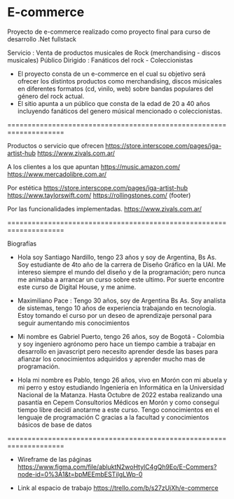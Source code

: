 # E-commerce
Proyecto de e-commerce realizado como proyecto final para curso de desarrollo .Net fullstack

Servicio : Venta de productos musicales de Rock (merchandising - discos musicales)
Público Dirigido : Fanáticos del rock - Coleccionistas
- El proyecto consta de un e-commerce en el cual su objetivo será ofrecer los distintos productos como merchandising, discos músicales en diferentes formatos (cd, vinilo, web) sobre bandas populares del género del rock actual.
- El sitio apunta a un público que consta de la edad de 20 a 40 años incluyendo fanáticos del genero músical mencionado o coleccionistas.


====================================================================

Productos o servicio que ofrecen
https://store.interscope.com/pages/iga-artist-hub
https://www.zivals.com.ar/

A los clientes a los que apuntan
https://music.amazon.com/
https://www.mercadolibre.com.ar/

Por estética
https://store.interscope.com/pages/iga-artist-hub
https://www.taylorswift.com/
https://rollingstones.com/ (footer)

Por las funcionalidades implementadas.
https://www.zivals.com.ar/


====================================================================

Biografías

- Hola soy Santiago Nardillo, tengo 23 años y soy de Argentina, Bs As. Soy estudiante de 4to año de la carrera de Diseño Gráfico en la UAI. Me intereso siempre el mundo del diseño y de la programación; pero nunca me animaba a arrancar un curso sobre este ultimo. Por suerte encontre este curso de Digital House, y me anime.

- Maximiliano Pace : Tengo 30 años, soy de Argentina Bs As. Soy analísta de sistemas, tengo 10 años de experiencia trabajando en tecnología. Estoy tomando el curso por un deseo de aprendizaje personal para seguir aumentando mis conocimientos

- Mi nombre es Gabriel Puerto, tengo 26 años, soy de Bogotá - Colombia y soy ingeniero agrónomo pero hace un tiempo cambie a trabajar en desarrollo en javascript pero necesito aprender desde las bases para afianzar los conocimientos adquiridos y aprender mucho mas de programación.

- Hola mi nombre es Pablo, tengo 26 años, vivo en Morón con mi abuela y mi perro y estoy estudiando Ingeniería en Informática en la Universidad Nacional de la Matanza. Hasta Octubre de 2022 estaba realizando una pasantía en Cepem Consultorios Médicos en Morón y como conseguí tiempo libre decidí anotarme a este curso. Tengo conocimientos en el lenguaje de programación C gracias a la facultad y conocimientos básicos de base de datos




====================================================================

- Wireframe de las páginas
https://www.figma.com/file/abluktN2woHtylC4gQh9Eo/E-Commers?node-id=0%3A1&t=bpMEEmbESTiIgLWp-0

- Link al espacio de trabajo
https://trello.com/b/s27zUjXh/e-commerce
